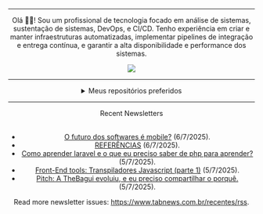 <div align="center">
<hr>
<p>Olá 👋🏾! Sou um profissional de tecnologia focado em análise de sistemas, sustentação de sistemas, DevOps, e CI/CD. Tenho experiência em criar e manter infraestruturas automatizadas, implementar pipelines de integração e entrega contínua, e garantir a alta disponibilidade e performance dos sistemas.</p>
  <img src="https://media.giphy.com/media/yAGIvCiwPJn5C/giphy.gif">
<hr>
  <details>
  <summary>Meus repositórios preferidos</summary>
  <br />
  Alguns dos meus melhores repositórios:
  <br />
<br />
  <ul><li><a href=https://github.com/commitgeist/aluratube target="_blank" rel="noopener noreferrer">commitgeist/aluratube</a> (<b>0</b> ✨ and <b>0</b> 🍴): Aluratube - Desenvolvido durante a imersão React da Alura no final de 2022</li><li><a href=https://github.com/commitgeist/nlw-ia target="_blank" rel="noopener noreferrer">commitgeist/nlw-ia</a> (<b>0</b> ✨ and <b>0</b> 🍴): Projeto desenvolvido durante a NLW IA - Usando a API da OPENAI</li><li><a href=https://github.com/commitgeist/nlw-journey-ia target="_blank" rel="noopener noreferrer">commitgeist/nlw-journey-ia</a> (<b>0</b> ✨ and <b>0</b> 🍴): NLW IA - Agent de viagens usando python + langchain + GPT</li>
<li>More coming soon :).</li>
</ul>
  </details>
  <hr/>
    <summary>Recent Newsletters</summary>
  <br />
  <ul>
    <li><a href=https://www.tabnews.com.br/DeMoLucas/o-futuro-dos-softwares-e-mobile target="_blank" rel="noopener noreferrer">O futuro dos softwares é mobile?</a> (6/7/2025).</li><li><a href=https://www.tabnews.com.br/ROUBERVAL/sssssssssssssssssssssss target="_blank" rel="noopener noreferrer">REFERÊNCIAS</a> (6/7/2025).</li><li><a href=https://www.tabnews.com.br/theselegadev/como-aprender-laravel-e-o-que-eu-preciso-saber-de-php-para-aprender target="_blank" rel="noopener noreferrer">Como aprender laravel e o que eu preciso saber de php para aprender?</a> (5/7/2025).</li><li><a href=https://www.tabnews.com.br/pedrosoares/front-end-tools-transpiladores-javascript-parte-1 target="_blank" rel="noopener noreferrer">Front-End tools: Transpiladores Javascript (parte 1)</a> (5/7/2025).</li><li><a href=https://www.tabnews.com.br/rodrigoborges/pitch-a-thebagui-evoluiu-e-eu-preciso-compartilhar-o-porque target="_blank" rel="noopener noreferrer">Pitch: A TheBagui evoluiu, e eu preciso compartilhar o porquê.</a> (5/7/2025).</li>
  </ul>
<p>Read more newsletter issues: <a href="https://www.tabnews.com.br/recentes/rss">https://www.tabnews.com.br/recentes/rss</a>.</p>
  </details>
